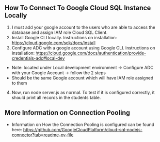 ## How To Connect To Google Cloud SQL Instance Locally
1. I must add your google account to the users who are able to access the database and assign IAM role Cloud SQL Client. 
2. Install Google CLI locally. Instructions on installation: https://cloud.google.com/sdk/docs/install
3. Configure ADC with a google account using Google CLI. Instructions on installation: https://cloud.google.com/docs/authentication/provide-credentials-adc#local-dev
- Note: located under Local development environment -> Configure ADC with your Google Account -> follow the 2 steps
- Should be the same Google account which will have IAM role assigned to them
4. Now, run node server.js as normal. To test if it is configured correctly, it should print all records in the students table.


## More Information on Connection Pooling
- Information on How the Connection Pooling is configured can be found here: https://github.com/GoogleCloudPlatform/cloud-sql-nodejs-connector?tab=readme-ov-file
